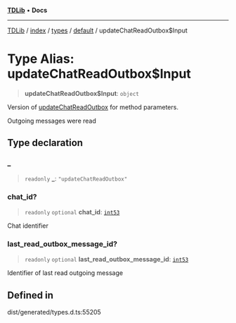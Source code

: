 [**TDLib**](../../../../../../README.md) • **Docs**

***

[TDLib](../../../../../../modules.md) / [index](../../../../../README.md) / [types](../../../README.md) / [default](../README.md) / updateChatReadOutbox$Input

# Type Alias: updateChatReadOutbox$Input

> **updateChatReadOutbox$Input**: `object`

Version of [updateChatReadOutbox](updateChatReadOutbox.md) for method parameters.

Outgoing messages were read

## Type declaration

### \_

> `readonly` **\_**: `"updateChatReadOutbox"`

### chat\_id?

> `readonly` `optional` **chat\_id**: [`int53`](int53.md)

Chat identifier

### last\_read\_outbox\_message\_id?

> `readonly` `optional` **last\_read\_outbox\_message\_id**: [`int53`](int53.md)

Identifier of last read outgoing message

## Defined in

dist/generated/types.d.ts:55205
